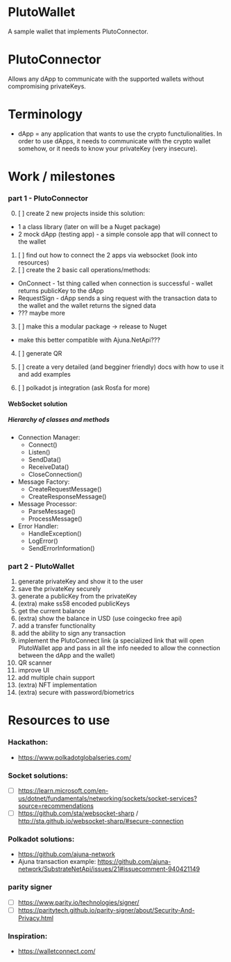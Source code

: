 # PlutoWallet
A sample wallet that implements PlutoConnector.

# PlutoConnector
Allows any dApp to communicate with the supported wallets without compromising privateKeys.

# Terminology
- dApp = any application that wants to use the crypto functulionalities. In order to use dApps, it needs to communicate with the crypto wallet somehow, or it needs to know your privateKey (very insecure).

# Work / milestones

### part 1 - PlutoConnector
0) [ ] create 2 new projects inside this solution:
  - 1 a class library (later on will be a Nuget package)
  - 2 mock dApp (testing app) - a simple console app that will connect to the wallet
1) [ ] find out how to connect the 2 apps via websocket (look into resources)
2) [ ] create the 2 basic call operations/methods:
  - OnConnect - 1st thing called when connection is successful - wallet returns publicKey to the dApp
  - RequestSign - dApp sends a sing request with the transaction data to the wallet and the wallet returns the signed data
  - ??? maybe more
3) [ ] make this a modular package -> release to Nuget
  - make this better compatible with Ajuna.NetApi???
4) [ ] generate QR

100) [ ] create a very detailed (and begginer friendly) docs with how to use it and add examples

101) [ ] polkadot js integration (ask Rosťa for more)

#### WebSocket solution
##### Hierarchy of classes and methods
- Connection Manager:
  - Connect()
  - Listen()
  - SendData()
  - ReceiveData()
  - CloseConnection()
- Message Factory:
  - CreateRequestMessage()
  - CreateResponseMessage()
- Message Processor:
  - ParseMessage()
  - ProcessMessage()
- Error Handler:
  - HandleException()
  - LogError()
  - SendErrorInformation()

### part 2 - PlutoWallet
1) generate privateKey and show it to the user
2) save the privateKey securely
3) generate a publicKey from the privateKey
4) (extra) make ss58 encoded publicKeys
5) get the current balance
6) (extra) show the balance in USD (use coingecko free api)
7) add a transfer functionality
8) add the ability to sign any transaction
9) implement the PlutoConnect link (a specialized link that will open PlutoWallet app and pass in all the info needed to allow the connection between the dApp and the wallet)
10) QR scanner
11) improve UI
12) add multiple chain support
13) (extra) NFT implementation
14) (extra) secure with password/biometrics

# Resources to use

### Hackathon:
- https://www.polkadotglobalseries.com/

### Socket solutions:
- [ ] https://learn.microsoft.com/en-us/dotnet/fundamentals/networking/sockets/socket-services?source=recommendations
- [ ] https://github.com/sta/websocket-sharp / http://sta.github.io/websocket-sharp/#secure-connection

### Polkadot solutions:
- https://github.com/ajuna-network
- Ajuna transaction example: https://github.com/ajuna-network/SubstrateNetApi/issues/21#issuecomment-940421149

### parity signer
- [ ] https://www.parity.io/technologies/signer/
- [ ] https://paritytech.github.io/parity-signer/about/Security-And-Privacy.html

### Inspiration:
- https://walletconnect.com/

